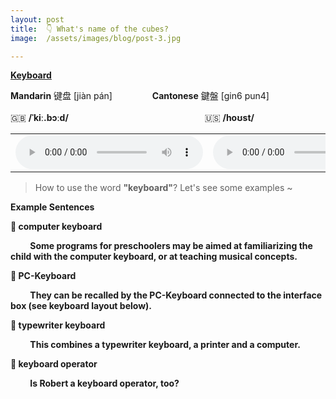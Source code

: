 ```yaml
---
layout: post
title:  👇 What's name of the cubes?
image:  /assets/images/blog/post-3.jpg

---
```

**<B>[Keyboard](https://dictionary.cambridge.org/dictionary/english/keyboard)</B>**

<B>Mandarin</B> 键盘 [jiàn pán] &emsp;&emsp;&emsp;&emsp; <B>Cantonese</B> 鍵盤 [gin6 pun4]
<br>
<br>
🇬🇧 <B>/ˈkiː.bɔːd/</B>  &emsp;&emsp;&emsp;&emsp;&emsp;&emsp;&emsp;&emsp;&emsp;&emsp;&emsp;&emsp;&emsp;&emsp;&emsp;  🇺🇸 <B>/hoʊst/</B>
<table><tr>
<td><audio controls="controls">
  <source src="/assets/audio/keyboard-gb.mp3" type="audio/mpeg">
<embed height="100" width="100" src="/i/song.mp3" />
</audio></td>
<td><audio controls="controls">
  <source src="/assets/audio/keyboard-us.mp3" type="audio/mpeg">
<embed height="100" width="100" src="/i/song.mp3" />
</audio></td>
</tr></table>

> How to use the word <B>"keyboard"</B>? Let's see some examples ~ 

<B> Example Sentences </B>

**📍 computer keyboard**

**&emsp;&emsp; Some programs for preschoolers may be aimed at familiarizing the child with the computer keyboard, or at teaching musical concepts.** <br>

**📍 PC-Keyboard**

**&emsp;&emsp; They can be recalled by the PC-Keyboard connected to the interface box (see keyboard layout below).**<br>

**📍 typewriter keyboard**

**&emsp;&emsp; This combines a typewriter keyboard, a printer and a computer.**<br>

**📍 keyboard operator**

**&emsp;&emsp; Is Robert a keyboard operator, too?**<br>
